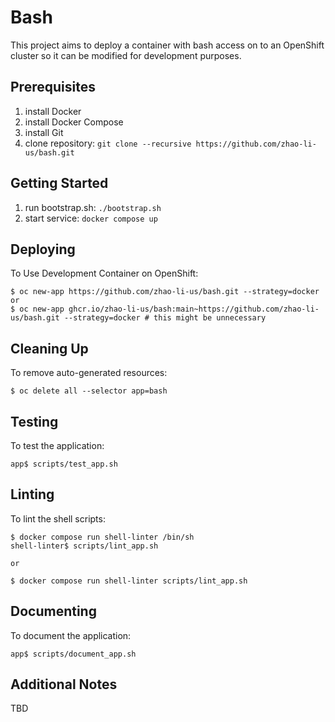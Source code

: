 # Bash
This project aims to deploy a container with bash access on to an OpenShift cluster so it can be modified for development purposes.

Prerequisites
-------------
1. install Docker
1. install Docker Compose
1. install Git
1. clone repository: `git clone --recursive https://github.com/zhao-li-us/bash.git`

Getting Started
---------------
1. run bootstrap.sh: `./bootstrap.sh`
1. start service: `docker compose up`

Deploying
---------
To Use Development Container on OpenShift:

    $ oc new-app https://github.com/zhao-li-us/bash.git --strategy=docker
    or
    $ oc new-app ghcr.io/zhao-li-us/bash:main~https://github.com/zhao-li-us/bash.git --strategy=docker # this might be unnecessary

Cleaning Up
-----------
To remove auto-generated resources:

    $ oc delete all --selector app=bash

Testing
-------
To test the application:

    app$ scripts/test_app.sh

Linting
-------
To lint the shell scripts:

    $ docker compose run shell-linter /bin/sh
    shell-linter$ scripts/lint_app.sh

    or

    $ docker compose run shell-linter scripts/lint_app.sh

Documenting
-----------
To document the application:

    app$ scripts/document_app.sh

Additional Notes
----------------
TBD

